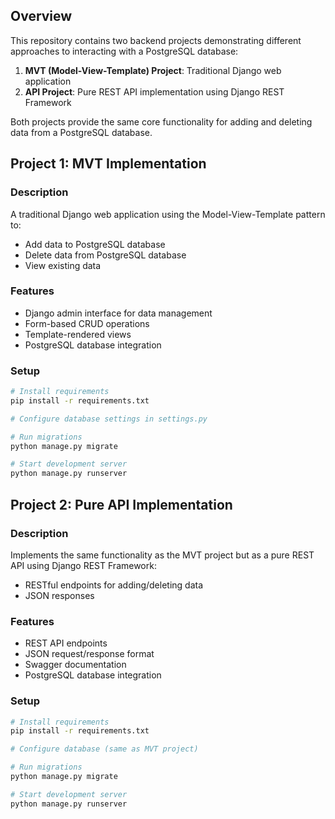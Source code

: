 ## Overview

This repository contains two backend projects demonstrating different approaches to interacting with a PostgreSQL database:

1. **MVT (Model-View-Template) Project**: Traditional Django web application
2. **API Project**: Pure REST API implementation using Django REST Framework

Both projects provide the same core functionality for adding and deleting data from a PostgreSQL database.

## Project 1: MVT Implementation

### Description
A traditional Django web application using the Model-View-Template pattern to:
- Add data to PostgreSQL database
- Delete data from PostgreSQL database
- View existing data

### Features
- Django admin interface for data management
- Form-based CRUD operations
- Template-rendered views
- PostgreSQL database integration

### Setup
```bash
# Install requirements
pip install -r requirements.txt

# Configure database settings in settings.py

# Run migrations
python manage.py migrate

# Start development server
python manage.py runserver

```

## Project 2: Pure API Implementation

### Description
Implements the same functionality as the MVT project but as a pure REST API using Django REST Framework:
- RESTful endpoints for adding/deleting data
- JSON responses

### Features
- REST API endpoints
- JSON request/response format
- Swagger documentation
- PostgreSQL database integration

### Setup
```bash
# Install requirements
pip install -r requirements.txt

# Configure database (same as MVT project)

# Run migrations
python manage.py migrate

# Start development server
python manage.py runserver
```
